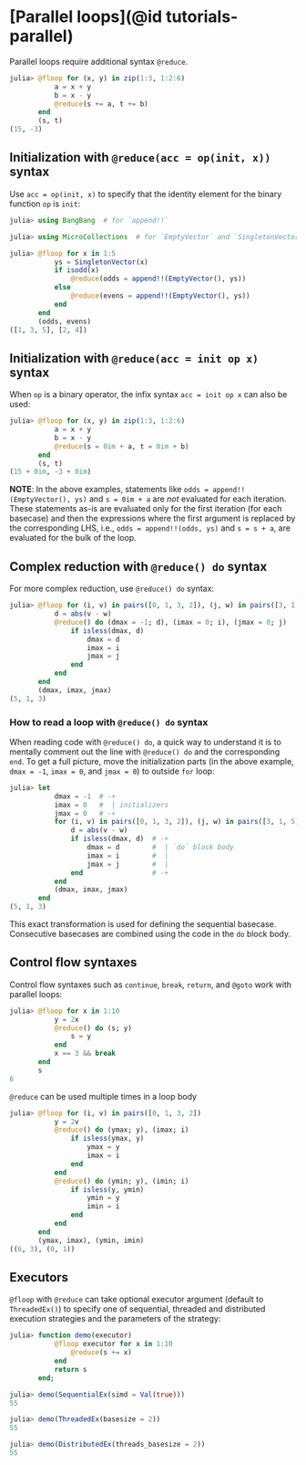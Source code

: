 # [Parallel loops](@id tutorials-parallel)

Parallel loops require additional syntax `@reduce`.

```julia
julia> @floop for (x, y) in zip(1:3, 1:2:6)
           a = x + y
           b = x - y
           @reduce(s += a, t += b)
       end
       (s, t)
(15, -3)
```

## Initialization with `@reduce(acc = op(init, x))` syntax

Use `acc = op(init, x)` to specify that the identity element for the
binary function `op` is `init`:

```julia
julia> using BangBang  # for `append!!`

julia> using MicroCollections  # for `EmptyVector` and `SingletonVector`

julia> @floop for x in 1:5
           ys = SingletonVector(x)
           if isodd(x)
               @reduce(odds = append!!(EmptyVector(), ys))
           else
               @reduce(evens = append!!(EmptyVector(), ys))
           end
       end
       (odds, evens)
([1, 3, 5], [2, 4])
```

## Initialization with `@reduce(acc = init op x)` syntax

When `op` is a binary operator, the infix syntax `acc = init op x` can
also be used:

```julia
julia> @floop for (x, y) in zip(1:3, 1:2:6)
           a = x + y
           b = x - y
           @reduce(s = 0im + a, t = 0im + b)
       end
       (s, t)
(15 + 0im, -3 + 0im)
```

**NOTE**: In the above examples, statements like `odds =
append!!(EmptyVector(), ys)` and `s = 0im + a` are *not* evaluated for
each iteration.  These statements as-is are evaluated only for the
first iteration (for each basecase) and then the expressions where the
first argument is replaced by the corresponding LHS, i.e., `odds =
append!!(odds, ys)` and `s = s + a`, are evaluated for the bulk of the
loop.

## Complex reduction with `@reduce() do` syntax

For more complex reduction, use `@reduce() do` syntax:

```julia
julia> @floop for (i, v) in pairs([0, 1, 3, 2]), (j, w) in pairs([3, 1, 5])
           d = abs(v - w)
           @reduce() do (dmax = -1; d), (imax = 0; i), (jmax = 0; j)
               if isless(dmax, d)
                   dmax = d
                   imax = i
                   jmax = j
               end
           end
       end
       (dmax, imax, jmax)
(5, 1, 3)
```

### How to read a loop with `@reduce() do` syntax

When reading code with `@reduce() do`, a quick way to understand it is
to mentally comment out the line with `@reduce() do` and the
corresponding `end`.  To get a full picture, move the initialization
parts (in the above example, `dmax = -1`, `imax = 0`, and `jmax = 0`)
to outside `for` loop:

```julia
julia> let
           dmax = -1  # -+
           imax = 0   #  | initializers
           jmax = 0   # -+
           for (i, v) in pairs([0, 1, 3, 2]), (j, w) in pairs([3, 1, 5])
               d = abs(v - w)
               if isless(dmax, d)  # -+
                   dmax = d        #  | `do` block body
                   imax = i        #  |
                   jmax = j        #  |
               end                 # -+
           end
           (dmax, imax, jmax)
       end
(5, 1, 3)
```

This exact transformation is used for defining the sequential
basecase.  Consecutive basecases are combined using the code in the
`do` block body.

## Control flow syntaxes

Control flow syntaxes such as `continue`, `break`, `return`, and
`@goto` work with parallel loops:

```julia
julia> @floop for x in 1:10
           y = 2x
           @reduce() do (s; y)
               s = y
           end
           x == 3 && break
       end
       s
6
```

`@reduce` can be used multiple times in a loop body

```julia
julia> @floop for (i, v) in pairs([0, 1, 3, 2])
           y = 2v
           @reduce() do (ymax; y), (imax; i)
               if isless(ymax, y)
                   ymax = y
                   imax = i
               end
           end
           @reduce() do (ymin; y), (imin; i)
               if isless(y, ymin)
                   ymin = y
                   imin = i
               end
           end
       end
       (ymax, imax), (ymin, imin)
((6, 3), (0, 1))
```

## Executors

`@floop` with `@reduce` can take optional executor argument (default
to `ThreadedEx()`) to specify one of sequential, threaded and
distributed execution strategies and the parameters of the strategy:

```julia
julia> function demo(executor)
           @floop executor for x in 1:10
               @reduce(s += x)
           end
           return s
       end;

julia> demo(SequentialEx(simd = Val(true)))
55

julia> demo(ThreadedEx(basesize = 2))
55

julia> demo(DistributedEx(threads_basesize = 2))
55
```

